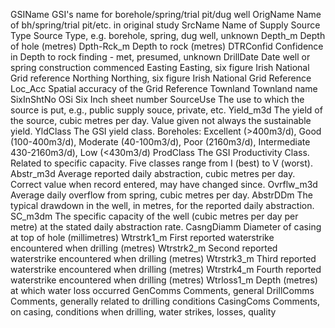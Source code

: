 GSIName GSI's name for borehole/spring/trial pit/dug well 
OrigName Name of bh/spring/trial pit/etc. in original study 
SrcName Name of Supply Source Type Source Type, e.g. borehole, spring, dug well, unknown 
Depth_m Depth of hole (metres) Dpth-Rck_m Depth to rock (metres) 
DTRConfid Confidence in Depth to rock finding - met, presumed, unknown 
DrillDate Date well or spring construction commenced 
Easting Easting, six figure Irish National Grid reference Northing 
Northing, six figure Irish National Grid Reference 
Loc_Acc Spatial accuracy of the Grid Reference 
Townland Townland name SixInShtNo OSi Six Inch sheet number 
SourceUse The use to which the source is put, e.g., public supply souce, private, etc. 
Yield_m3d The yield of the source, cubic metres per day. Value given not always the sustainable yield. 
YldClass The GSI yield class. 
Boreholes: Excellent (>400m3/d), Good (100-400m3/d), Moderate (40-100m3/d), Poor (2160m3/d), Intermediate 430-2160m3/d), Low (<430m3/d) 
ProdClass The GSI Productivity Class. Related to specific capacity. Five classes range from I (best) to V (worst). 
Abstr_m3d Average reported daily abstraction, cubic metres per day. Correct value when record entered, may have changed since. 
Ovrflw_m3d Average daily overflow from spring, cubic metres per day. 
AbstrDDm The typical drawdown in the well, in metres, for the reported daily abstraction. 
SC_m3dm The specific capacity of the well (cubic metres per day per metre) at the stated daily abstraction rate. 
CasngDiamm Diameter of casing at top of hole (millimetres) 
Wtrstrk1_m First reported waterstrike encountered when drilling (metres) 
Wtrstrk2_m Second reported waterstrike encountered when drilling (metres) 
Wtrstrk3_m Third reported waterstrike encountered when drilling (metres) 
Wtrstrk4_m Fourth reported waterstrike encountered when drilling (metres) 
Wtrloss1_m Depth (metres) at which water loss occurred 
GenComms Comments, general 
DrillComms Comments, generally related to drilling conditions 
CasingComs Comments, on casing, conditions when drilling, water strikes, losses, quality
